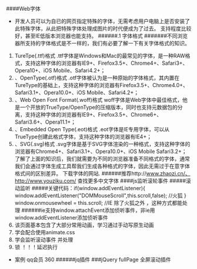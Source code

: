 ####Web字体
- 开发人员可以为自已的网页指定特殊的字体，无需考虑用户电脑上是否安装了此特殊字体，从此把特殊字体处理成图片的时代便成为了过去。
支持程度比较好，甚至IE低版本浏览器也能支持。
######.1	字体格式
#######不同浏览器所支持的字体格式是不一样的，我们有必要了解一下有关字体格式的知识。
1. TureTpe(.ttf)格式
.ttf字体是Windows和Mac的最常见的字体，是一种RAW格式，支持这种字体的浏览器有IE9+、Firefox3.5+、Chrome4+、Safari3+、Opera10+、iOS Mobile、Safari4.2+；
2. 、OpenType(.otf)格式
.otf字体被认为是一种原始的字体格式，其内置在TureType的基础上，支持这种字体的浏览器有Firefox3.5+、Chrome4.0+、Safari3.1+、Opera10.0+、iOS Mobile、Safari4.2+；
3. 、Web Open Font Format(.woff)格式
woff字体是Web字体中最佳格式，他是一个开放的TrueType/OpenType的压缩版本，同时也支持元数据包的分离，支持这种字体的浏览器有IE9+、Firefox3.5+、Chrome6+、Safari3.6+、Opera11.1+；
4. 、Embedded Open Type(.eot)格式
.eot字体是IE专用字体，可以从TrueType创建此格式字体，支持这种字体的浏览器有IE4+；
5. 、SVG(.svg)格式
.svg字体是基于SVG字体渲染的一种格式，支持这种字体的浏览器有Chrome4+、Safari3.1+、Opera10.0+、iOS Mobile Safari3.2+；
了解了上面的知识后，我们就需要为不同的浏览器准备不同格式的字体，通常我们会通过字体生成工具帮我们生成各种格式的字体，因此无需过于在意字体格式间的区别差异。 
下载字体的网站.
######推荐http://www.zhaozi.cn/、http://www.youziku.com/ 查找更多中文字体
####js监听滚轮事件
#####滚动监听
#####关键代码：if(window.addEventListener){
	window.addEventListener("DOMMouseScroll",this.scroll,false);  //火狐
	}
	window.onmousewheel = this.scroll;   //IE  除了火狐之外 ，这种方式都能处理
######ie支持window.attachEvent添加侦听事件，非ie用window.addEventListener添加侦听事件
1. 该页面基本包含了大部分常用动画，学习通过手动写原生动画
2. 学会配合使用animate.css
3. 学会监听滚动事件 并处理
4. 锁 ！！！延迟执行


- 案例 qq会员
	360
######jq插件
###jQuery fullPage   全屏滚动插件




